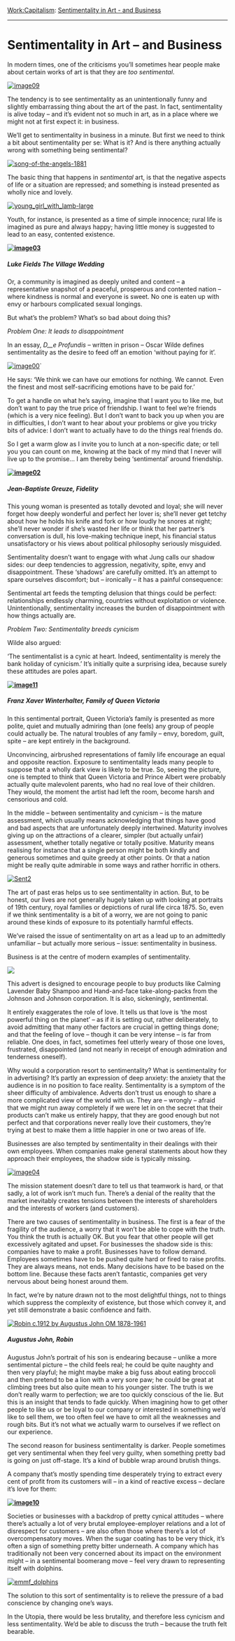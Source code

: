 [Work:](https://www.theschooloflife.com/thebookoflife/category/work/)[Capitalism](https://www.theschooloflife.com/thebookoflife/category/work/capitalism/): [Sentimentality in Art - and Business](https://www.theschooloflife.com/thebookoflife/sentimentality-in-art-and-business/)

* * *

# Sentimentality in Art – and Business

In modern times, one of the criticisms you’ll sometimes hear people make about certain works of art is that they are _too sentimental_.

[![image09](https://www.theschooloflife.com/thebookoflife/wp-content/uploads/2015/09/image09.jpg)](http://www.thebookoflife.org/wp-content/uploads/2015/09/image09.jpg)

The tendency is to see sentimentality as an unintentionally funny and slightly embarrassing thing about the art of the past. In fact, sentimentality is alive today – and it’s evident not so much in art, as in a place where we might not at first expect it: in business.

We’ll get to sentimentality in business in a minute. But first we need to think a bit about sentimentality per se: What is it? And is there anything actually wrong with something being sentimental?

[![song-of-the-angels-1881](https://www.theschooloflife.com/thebookoflife/wp-content/uploads/2015/09/song-of-the-angels-1881.jpg)](http://www.thebookoflife.org/wp-content/uploads/2015/09/song-of-the-angels-1881.jpg)

The basic thing that happens in _sentimental_ art, is that the negative aspects of life or a situation are repressed; and something is instead presented as wholly nice and lovely.

[![young_girl_with_lamb-large](https://www.theschooloflife.com/thebookoflife/wp-content/uploads/2015/09/young_girl_with_lamb-large.jpg)](http://www.thebookoflife.org/wp-content/uploads/2015/09/young_girl_with_lamb-large.jpg)

Youth, for instance, is presented as a time of simple innocence; rural life is imagined as pure and always happy; having little money is suggested to lead to an easy, contented existence.

**[![image03](https://www.theschooloflife.com/thebookoflife/wp-content/uploads/2015/09/image03.jpg)](http://www.thebookoflife.org/wp-content/uploads/2015/09/image03.jpg)**

##### **Luke Fields**  **_The Village Wedding_**

Or, a community is imagined as deeply united and content – a representative snapshot of a peaceful, prosperous and contented nation – where kindness is normal and everyone is sweet. No one is eaten up with envy or harbours complicated sexual longings.

But what’s the problem? What’s so bad about doing this?

_Problem One: It leads to disappointment_

In an essay, _D__e Profundis_ – written in prison – Oscar Wilde defines sentimentality as the desire to feed off an emotion ‘without paying for it’.

[![image00](https://www.theschooloflife.com/thebookoflife/wp-content/uploads/2015/09/image001.jpg)](http://www.thebookoflife.org/wp-content/uploads/2015/09/image001.jpg)`

He says: ‘We think we can have our emotions for nothing. We cannot. Even the finest and most self-sacrificing emotions have to be paid for.’

To get a handle on what he’s saying, imagine that I want you to like me, but don’t want to pay the true price of friendship. I want to feel we’re friends (which is a very nice feeling). But I don’t want to back you up when you are in difficulties, I don’t want to hear about your problems or give you tricky bits of advice: I don’t want to actually have to do the things real friends do.

So I get a warm glow as I invite you to lunch at a non-specific date; or tell you you can count on me, knowing at the back of my mind that I never will live up to the promise… I am thereby being ‘sentimental’ around friendship.

**[![image02](https://www.theschooloflife.com/thebookoflife/wp-content/uploads/2015/09/image02.jpg)](http://www.thebookoflife.org/wp-content/uploads/2015/09/image02.jpg)**

##### Jean-Baptiste Greuze, _Fidelity_

This young woman is presented as totally devoted and loyal; she will never forget how deeply wonderful and perfect her lover is; she’ll never get tetchy about how he holds his knife and fork or how loudly he snores at night; she’ll never wonder if she’s wasted her life or think that her partner’s conversation is dull, his love-making technique inept, his financial status unsatisfactory or his views about political philosophy seriously misguided.

Sentimentality doesn’t want to engage with what Jung calls our shadow sides: our deep tendencies to aggression, negativity, spite, envy and disappointment. These ‘shadows’ are carefully omitted. It’s an attempt to spare ourselves discomfort; but – ironically – it has a painful consequence:

Sentimental art feeds the tempting delusion that things could be perfect: relationships endlessly charming, countries without exploitation or violence. Unintentionally, sentimentality increases the burden of disappointment with how things actually are.

_Problem Two: Sentimentality breeds cynicism_

Wilde also argued:

‘The sentimentalist is a cynic at heart. Indeed, sentimentality is merely the bank holiday of cynicism.’ It’s initially quite a surprising idea, because surely these attitudes are poles apart.

**[![image11](https://www.theschooloflife.com/thebookoflife/wp-content/uploads/2015/09/image11.jpg)](http://www.thebookoflife.org/wp-content/uploads/2015/09/image11.jpg)**

##### Franz Xaver Winterhalter, _Family of Queen Victoria_

In this sentimental portrait, Queen Victoria’s family is presented as more polite, quiet and mutually admiring than (one feels) any group of people could actually be. The natural troubles of any family – envy, boredom, guilt, spite – are kept entirely in the background.

Unconvincing, airbrushed representations of family life encourage an equal and opposite reaction. Exposure to sentimentality leads many people to suppose that a wholly dark view is likely to be true. So, seeing the picture, one is tempted to think that Queen Victoria and Prince Albert were probably actually quite malevolent parents, who had no real love of their children. They would, the moment the artist had left the room, become harsh and censorious and cold.

In the middle – between sentimentality&nbsp;and cynicism – is the mature assessment, which usually means acknowledging that things have good and bad aspects that are unfortunately deeply intertwined. Maturity involves giving up on the attractions of a clearer, simpler (but actually unfair) assessment, whether totally negative or totally positive. Maturity means realising for instance that a single person might be both kindly and generous sometimes and quite greedy at other points. Or that a nation might be really quite admirable in some ways and rather horrific in others.

[![Sent2](https://www.theschooloflife.com/thebookoflife/wp-content/uploads/2015/09/Sent2.png)](http://www.thebookoflife.org/wp-content/uploads/2015/09/Sent2.png)

The art of past eras helps us to see sentimentality in action. But, to be honest, our lives are not generally hugely taken up with looking at portraits of 19th century, royal families or depictions of rural life circa 1875. So, even if we think sentimentality is a bit of a worry, we are not going to panic around these kinds of exposure to its potentially harmful effects.&nbsp;

We’ve raised the issue of sentimentality on art as a lead up to an admittedly unfamiliar – but actually more serious – issue: sentimentality in business.

Business is at the centre of modern examples of sentimentality.

![](http://ecobabymamadrama.com/wp-content/uploads/2013/05/JJ-Campaign-Manifesto.jpg)

This advert is designed to encourage people to buy products like Calming Lavender Baby Shampoo and Hand-and-face take-along-packs from the Johnson and Johnson corporation. It is also, sickeningly, sentimental.

It entirely exaggerates the role of love. It tells us that love is ‘the most powerful thing on the planet’ – as if it is setting out, rather deliberately, to avoid admitting that many other factors are crucial in getting things done; and that the feeling of love – though it can be very intense – is far from reliable. One does, in fact, sometimes feel utterly weary of those one loves, frustrated, disappointed (and not nearly in receipt of enough admiration and tenderness oneself).

Why would a corporation resort to sentimentality? What is sentimentality for in advertising? It’s partly an expression of deep anxiety: the anxiety that the audience is in no position to face reality. Sentimentality is a symptom of the sheer difficulty of ambivalence. Adverts don’t trust us enough to share a more complicated view of the world with us. They are – wrongly – afraid that we might run away completely if we were let in on the secret that their products can’t make us entirely happy, that they are good enough but not perfect and that corporations never really love their customers, they’re trying at best to make them a little happier in one or two areas of life.

Businesses are also tempted by sentimentality in their dealings with their own employees. When companies make general statements about how they approach their employees, the shadow side is typically missing.

[![image04](https://www.theschooloflife.com/thebookoflife/wp-content/uploads/2015/09/image041.png)](http://www.thebookoflife.org/wp-content/uploads/2015/09/image041.png)

The mission statement doesn’t dare to tell us that teamwork is hard, or that sadly, a lot of work isn’t much fun. There’s a denial of the reality that the market inevitably creates tensions between the interests of shareholders and the interests of workers (and customers).&nbsp;

There are two causes of sentimentality in business. The first is a fear of the fragility of the audience, a worry that it won’t be able to cope with the truth. You think the truth is actually OK. But you fear that other people will get excessively agitated and upset. For businesses the shadow side is this: companies have to make a profit. Businesses have to follow demand. Employees sometimes have to be pushed quite hard or fired to raise profits. They are always means, not ends. Many decisions have to be based on the bottom line. Because these facts aren’t fantastic, companies get very nervous about being honest around them.

In fact, we’re by nature drawn not to the most delightful things, not to things which suppress the complexity of existence, but those which convey it, and yet still demonstrate a basic confidence and faith.

[![Robin c.1912 by Augustus John OM 1878-1961](https://www.theschooloflife.com/thebookoflife/wp-content/uploads/2015/09/N03523_10.jpg)](http://www.thebookoflife.org/wp-content/uploads/2015/09/N03523_10.jpg)

##### **Augustus John,_&nbsp;Robin&nbsp;_**

Augustus John’s portrait of his son is endearing because – unlike a more sentimental picture – the child feels real; he could be quite naughty and then very playful; he might maybe make a big fuss about eating broccoli and then pretend to be a lion with a very sore paw; he could be great at climbing trees but also quite mean to his younger sister. The truth is we don’t really warm to perfection; we are too quickly conscious of the lie. But this is an insight that tends to fade quickly. When imagining how to get other people to like us or be loyal to our company or interested in something we’d like to sell them, we too often feel we have to omit all the weaknesses and rough bits. But it’s not what we actually warm to ourselves if we reflect on our experience.

The second reason for business sentimentality is darker. People sometimes get very sentimental when they feel very guilty, when something pretty bad is going on just off-stage. It’s a kind of bubble wrap around brutish things.

A company that’s mostly spending time desperately trying to extract every cent of profit from its customers will – in a kind of reactive excess – declare it’s love for them:

**[![image10](https://www.theschooloflife.com/thebookoflife/wp-content/uploads/2015/09/image10.png)](http://www.thebookoflife.org/wp-content/uploads/2015/09/image10.png)**

Societies or businesses with a backdrop of pretty cynical attitudes – where there’s actually a lot of very brutal employee-employer relations and a lot of disrespect for customers – are also often those where there’s a lot of overcompensatory moves. When the sugar coating has to be very thick, it’s often a sign of something pretty bitter underneath. A company which has traditionally not been very concerned about its impact on the environment might – in a sentimental boomerang move – feel very drawn to representing itself with dolphins.

[![emmf_dolphins](https://www.theschooloflife.com/thebookoflife/wp-content/uploads/2015/09/emmf_dolphins1.jpg)](http://www.thebookoflife.org/wp-content/uploads/2015/09/emmf_dolphins1.jpg)&nbsp;

The solution to this sort of sentimentality is to relieve the pressure of a bad conscience by changing one’s ways.

In the Utopia, there would be less brutality, and therefore less cynicism and less sentimentality. We’d be able to discuss the truth – because the truth felt bearable.

